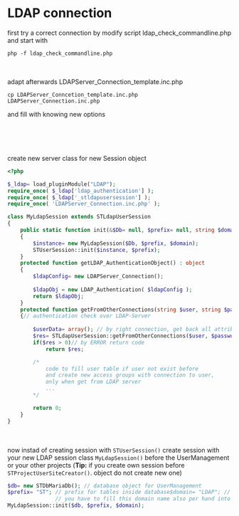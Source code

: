 # LDAP connection

first try a correct connection by modify script ldap_check_commandline.php<br />
and start with
```
php -f ldap_check_commandline.php
```
<br /><br />
adapt afterwards LDAPServer_Connection_template.inc.php 
```
cp LDAPServer_Conncetion_template.inc.php LDAPServer_Connection.inc.php
```
and fill with knowing new options

<br /><br /><br /><br />
create new server class for new Session object
```php
<?php

$_ldap= load_pluginModule("LDAP");
require_once( $_ldap['ldap_authentication'] );
require_once( $_ldap['_stldapusersession'] );
require_once( 'LDAPServer_Connection.inc.php' );

class MyLdapSession extends STLdapUserSession
{
	public static function init(&$Db= null, $prefix= null, string $domain= null)
	{        
		$instance= new MyLdapSession($Db, $prefix, $domain);
		STUserSession::init($instance, $prefix);
	}
	protected function getLDAP_AuthenticationObject() : object
	{
	    $ldapConfig= new LDAPServer_Connection();
		
        $ldapObj = new LDAP_Authentication( $ldapConfig );
		return $ldapObj;
	}
	protected function getFromOtherConnections(string $user, string $password, string $domain= null, array &$userData= null)
	{// authentication check over LDAP-Server
	
		$userData= array(); // by right connection, get back all attributes
		$res= STLdapUserSession::getFromOtherConnections($user, $password, $domain, $userData);
		if($res > 0)// by ERROR return code
			return $res;

        /*
            code to fill user table if user not exist before
            and create new access groups with connection to user,
            only when get from LDAP server
            ...
        */

        return 0;
    }
}
```

<br /><br />
now instad of creating session with <code>STUserSession()</code>
create session with your new LDAP session class <code>MyLdapSession()</code>
before the UserManagement or your other projects
(<b>Tip:</b> if you create own session before <code>STProjectUserSiteCreator()</code>. object do not create new one)
```php
$db= new STDbMariaDb(); // database object for UserManagement
$prefix= "ST"; // prefix for tables inside database$domain= "LDAP"; // domain for witch user and domains should be created,
               // you have to fill this domain name also per hand into AccessDomain table of database
MyLdapSession::init($db, $prefix, $domain);

```

